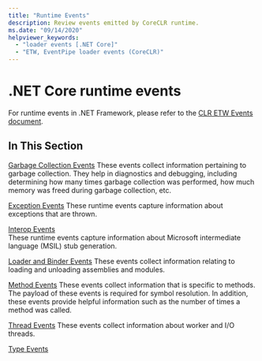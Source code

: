 ```yaml
---
title: "Runtime Events"
description: Review events emitted by CoreCLR runtime.
ms.date: "09/14/2020"
helpviewer_keywords: 
  - "loader events [.NET Core]"
  - "ETW, EventPipe loader events (CoreCLR)"
---
```

# .NET Core runtime events

For runtime events in .NET Framework, please refer to the [CLR ETW Events document](../../framework/performance/clr-etw-events.md).


## In This Section

 [Garbage Collection Events](runtime-garbage-collection-events.md)
 These events collect information pertaining to garbage collection. They help in diagnostics and debugging, including determining how many times garbage collection was performed, how much memory was freed during garbage collection, etc.

 [Exception Events](runtime-exception-events.md)
 These runtime events capture information about exceptions that are thrown.

 [Interop Events](runtime-interop-events.md)  
 These runtime events capture information about Microsoft intermediate language (MSIL) stub generation.  

 [Loader and Binder Events](runtime-loader-binder-events.md)
 These events collect information relating to loading and unloading assemblies and modules.  

 [Method Events](runtime-method-events.md)
 These events collect information that is specific to methods. The payload of these events is required for symbol resolution. In addition, these events provide helpful information such as the number of times a method was called.

 [Thread Events](runtime-thread-events.md)
 These events collect information about worker and I/O threads.  

 [Type Events](runtime-type-events.md)